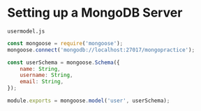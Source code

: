 # Setting up a MongoDB Server

`usermodel.js`

```jsx
const mongoose = require('mongoose');
mongoose.connect('mongodb://localhost:27017/mongopractice');

const userSchema = mongoose.Schema({
    name: String,
    username: String,
    email: String,
});

module.exports = mongoose.model('user', userSchema);

```
